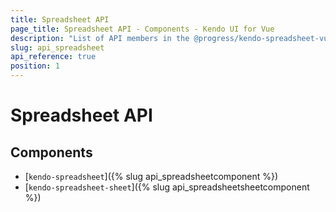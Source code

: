 ```yaml
---
title: Spreadsheet API
page_title: Spreadsheet API - Components - Kendo UI for Vue
description: "List of API members in the @progress/kendo-spreadsheet-vue-wrapper package, part of Kendo UI for Vue."
slug: api_spreadsheet
api_reference: true
position: 1
---
```


# Spreadsheet API

## Components

* [`kendo-spreadsheet`]({% slug api_spreadsheetcomponent %})
* [`kendo-spreadsheet-sheet`]({% slug api_spreadsheetsheetcomponent %})